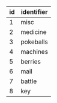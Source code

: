 | id | identifier |
|----|------------|
| 1  | misc       |
| 2  | medicine   |
| 3  | pokeballs  |
| 4  | machines   |
| 5  | berries    |
| 6  | mail       |
| 7  | battle     |
| 8  | key        |

